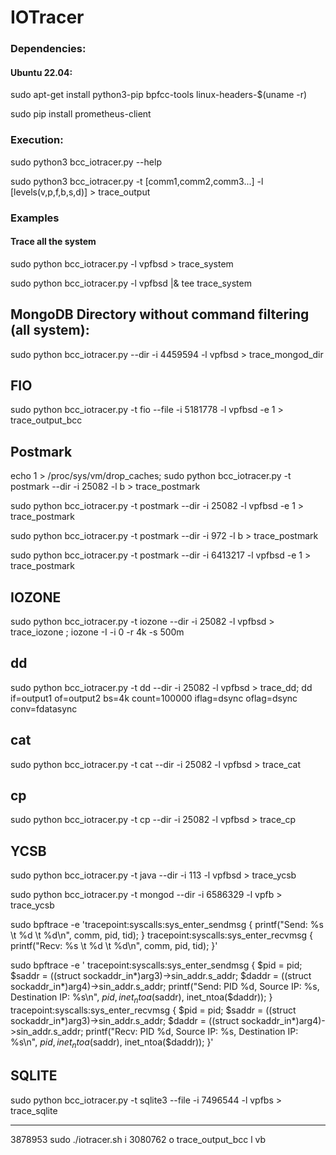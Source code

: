# IOTracer

### Dependencies:

#### Ubuntu 22.04:

sudo apt-get install python3-pip bpfcc-tools linux-headers-$(uname -r)

sudo pip install prometheus-client


### Execution:

sudo python3 bcc_iotracer.py --help

sudo python3 bcc_iotracer.py -t [comm1,comm2,comm3...] -l [levels(v,p,f,b,s,d)] > trace_output

### Examples

#### Trace all the system 

sudo python bcc_iotracer.py -l vpfbsd > trace_system

sudo python bcc_iotracer.py -l vpfbsd |& tee trace_system

## MongoDB Directory without command filtering (all system):

sudo python bcc_iotracer.py --dir -i 4459594 -l vpfbsd > trace_mongod_dir

## FIO
 
sudo python bcc_iotracer.py -t fio --file -i 5181778 -l vpfbsd -e 1 > trace_output_bcc

## Postmark

echo 1 > /proc/sys/vm/drop_caches; sudo python bcc_iotracer.py -t postmark --dir -i 25082 -l b > trace_postmark

sudo python bcc_iotracer.py -t postmark --dir -i 25082 -l vpfbsd -e 1 > trace_postmark

sudo python bcc_iotracer.py -t postmark --dir -i 972 -l b > trace_postmark

sudo python bcc_iotracer.py -t postmark --dir -i 6413217 -l vpfbsd -e 1 > trace_postmark

## IOZONE

sudo python bcc_iotracer.py -t iozone --dir -i 25082 -l vpfbsd > trace_iozone ; iozone -I -i 0 -r 4k -s 500m

## dd
sudo python bcc_iotracer.py -t dd --dir -i 25082 -l vpfbsd > trace_dd; dd if=output1 of=output2 bs=4k count=100000 iflag=dsync  oflag=dsync conv=fdatasync

## cat
sudo python bcc_iotracer.py -t cat --dir -i 25082 -l vpfbsd > trace_cat

## cp
sudo python bcc_iotracer.py -t cp --dir -i 25082 -l vpfbsd > trace_cp

## YCSB 

sudo python bcc_iotracer.py -t java --dir -i 113 -l vpfbsd > trace_ycsb

sudo python bcc_iotracer.py -t mongod --dir -i 6586329 -l vpfb > trace_ycsb

sudo bpftrace -e 'tracepoint:syscalls:sys_enter_sendmsg { printf("Send: %s \t %d \t %d\n", comm, pid, tid); } tracepoint:syscalls:sys_enter_recvmsg { printf("Recv: %s \t %d \t %d\n", comm, pid, tid); }'

sudo bpftrace -e '
tracepoint:syscalls:sys_enter_sendmsg {
    $pid = pid;
    $saddr = ((struct sockaddr_in*)arg3)->sin_addr.s_addr;
    $daddr = ((struct sockaddr_in*)arg4)->sin_addr.s_addr;
    printf("Send: PID %d, Source IP: %s, Destination IP: %s\n", $pid, inet_ntoa($saddr), inet_ntoa($daddr));
}
tracepoint:syscalls:sys_enter_recvmsg {
    $pid = pid;
    $saddr = ((struct sockaddr_in*)arg3)->sin_addr.s_addr;
    $daddr = ((struct sockaddr_in*)arg4)->sin_addr.s_addr;
    printf("Recv: PID %d, Source IP: %s, Destination IP: %s\n", $pid, inet_ntoa($saddr), inet_ntoa($daddr));
}'


## SQLITE

sudo python bcc_iotracer.py -t sqlite3 --file -i 7496544 -l vpfbs > trace_sqlite

********************************************

3878953
sudo ./iotracer.sh i 3080762 o trace_output_bcc l vb
